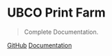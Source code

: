 # UBCO Print Farm

> Complete Documentation.

[GitHub](https://github.com/AndreCox/ubco-print-farm/)
[Documentation](#main)

